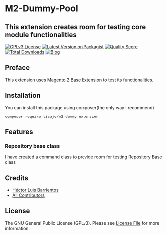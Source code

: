 # M2-Dummy-Pool
## This extension creates room for testing core module functionalities

[![GPLv3 License](https://img.shields.io/badge/license-GPLv3-marble.svg)](https://www.gnu.org/licenses/gpl-3.0.en.html)
[![Latest Version on Packagist](https://img.shields.io/packagist/v/ticaje/m2-dummy-extension.svg?style=flat-square)](https://packagist.org/packages/ticaje/m2-dummy-extension)
[![Quality Score](https://img.shields.io/scrutinizer/g/M-Contributions/M2-Dummy-Pool.svg?style=flat-square)](https://scrutinizer-ci.com/g/M-Contributions/M2-Dummy-Pool)
[![Total Downloads](https://img.shields.io/packagist/dt/ticaje/m2-dummy-extension.svg?style=flat-square)](https://packagist.org/packages/ticaje/m2-dummy-extension)
[![Blog](https://img.shields.io/badge/Blog-hectorbarrientos.com-magenta)](https://hectorbarrientos.com)

## Preface

This extension uses [Magento 2 Base Extension](https://github.com/M-Contributions/Base) to test its functionalities.

## Installation

You can install this package using composer(the only way i recommend)

```bash
composer require ticaje/m2-dummy-extension
```

## Features

### Repository base class

I have created a command class to provide room for testing Repository Base class

## Credits

- [Héctor Luis Barrientos](https://github.com/ticaje)
- [All Contributors](../../contributors)

## License

The GNU General Public License (GPLv3). Please see [License File](LICENSE.md) for more information.
